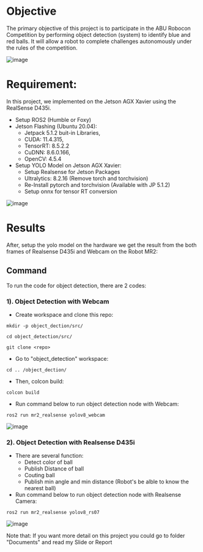 # Objective
The primary objective of this project is to participate in the ABU Robocon Competition by performing object detection (system) to identify blue and red balls. It will allow a robot to complete challenges autonomously under the rules of the competition.

![image](https://github.com/user-attachments/assets/53473a15-916c-4e06-b24f-91d6371683a4)

# Requirement:
In this project, we implemented on the Jetson AGX Xavier using the RealSense D435i.
+ Setup ROS2 (Humble or Foxy)
+ Jetson Flashing (Ubuntu 20.04):
  + Jetpack 5.1.2 buit-in Libraries,
  + CUDA: 11.4.315,
  + TensorRT: 8.5.2.2
  + CuDNN: 8.6.0.166,
  + OpenCV: 4.5.4
+ Setup YOLO Model on Jetson AGX Xavier:
  + Setup Realsense for Jetson Packages
  + Ultralytics: 8.2.16 (Remove torch and torchvision)
  + Re-Install pytorch and torchvision (Available with JP 5.1.2)
  + Setup onnx for tensor RT conversion
  
![image](https://github.com/user-attachments/assets/6b9b9117-2216-449b-bacc-f67eb52cabc6)

# Results
After, setup the yolo model on the hardware we get the result from the both frames of Realsense D435i and Webcam on the Robot MR2:

## Command
To run the code for object detection, there are 2 codes:
### 1). Object Detection with Webcam
+ Create workspace and clone this repo:
```
mkdir -p object_dection/src/
```

```
cd object_detection/src/
```
```
git clone <repo>
```
+ Go to "object_detection" workspace:
```
cd .. /object_dection/
```
+ Then, colcon build:
```
colcon build
```
+ Run command below to run object detection node with Webcam:
```
ros2 run mr2_realsense yolov8_webcam
```
![image](https://github.com/user-attachments/assets/6cdd9f89-618d-4182-9b6f-fdcfb163f9ee)

### 2). Object Detection with Realsense D435i
+ There are several function:
  + Detect color of ball
  + Publish Distance of ball
  + Couting ball
  + Publish min angle and min distance (Robot's be alble to know the nearest ball)
+ Run command below to run object detection node with Realsense Camera:
  
```
ros2 run mr2_realsense yolov8_rs07
```
![image](https://github.com/user-attachments/assets/e364f401-5168-4c68-bf47-5686191615ff)

Note that: If you want more detail on this project you could go to folder "Documents" and read my Slide or Report
